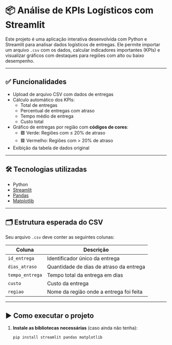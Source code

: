 # 📦 Análise de KPIs Logísticos com Streamlit

Este projeto é uma aplicação interativa desenvolvida com Python e Streamlit para analisar dados logísticos de entregas. Ele permite importar um arquivo `.csv` com os dados, calcular indicadores importantes (KPIs) e visualizar gráficos com destaques para regiões com alto ou baixo desempenho.

---

## ✅ Funcionalidades

- Upload de arquivo CSV com dados de entregas
- Cálculo automático dos KPIs:
  - Total de entregas
  - Percentual de entregas com atraso
  - Tempo médio de entrega
  - Custo total
- Gráfico de entregas por região com **códigos de cores**:
  - 🟩 Verde: Regiões com ≤ 20% de atraso
  - 🟥 Vermelho: Regiões com > 20% de atraso
- Exibição da tabela de dados original

---

## 🛠 Tecnologias utilizadas

- Python 
- [Streamlit](https://streamlit.io/)
- [Pandas](https://pandas.pydata.org/)
- [Matplotlib](https://matplotlib.org/)

---

## 🗂 Estrutura esperada do CSV

Seu arquivo `.csv` deve conter as seguintes colunas:

| Coluna         | Descrição                                |
|----------------|------------------------------------------|
| `id_entrega`   | Identificador único da entrega           |
| `dias_atraso`  | Quantidade de dias de atraso da entrega  |
| `tempo_entrega`| Tempo total da entrega em dias           |
| `custo`        | Custo da entrega                         |
| `regiao`       | Nome da região onde a entrega foi feita  |

---

## ▶️ Como executar o projeto

1. **Instale as bibliotecas necessárias** (caso ainda não tenha):
   ```bash
   pip install streamlit pandas matplotlib
